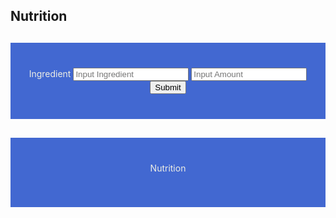 ## Nutrition 

<script>

function getNutrition(foodName) {
    result = document.getElementById("getNutritionResult");

    // Fetch data from API
    fetch('https://csatri1.tk/api/nutrition/findCalories/"'+food+'"')
    .then(response => response.json())
    .then(data => {

        console.log(data);

        result.innerHTML = foodName + " calories: " + data.getNutrition;

    })
}

</script>


<div style="background-color:rgba(63, 101, 209, 0.98); text-align:center; vertical-align: middle; padding:40px 0; margin-top:30px">
    <w>Ingredient</w>
    <input id="ingredient" placeholder="Input Ingredient">
    <input id="amount" placeholder="Input Amount">
    <button onclick="fetch()">Submit</button>
</div>

<div style="background-color:rgba(63, 101, 209, 0.98); text-align:center; vertical-align: middle; padding:40px 0; margin-top:30px">
    <w>Nutrition</w>
    <p id="Result"></p>
</div>

<style>
b { color: blue }
g { color: grey }
w { color: #eeeee4 }

// resets
s { text-decoration:none; } //strike-through
em { font-style: normal; font-weight: bold; } //italic emphasis
</style>







